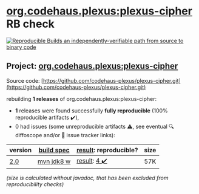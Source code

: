 [org.codehaus.plexus:plexus-cipher](https://central.sonatype.com/artifact/org.codehaus.plexus/plexus-cipher/2.0/versions) RB check
=======

[![Reproducible Builds](https://reproducible-builds.org/images/logos/rb.svg) an independently-verifiable path from source to binary code](https://reproducible-builds.org/)

## Project: [org.codehaus.plexus:plexus-cipher](https://central.sonatype.com/artifact/org.codehaus.plexus/plexus-cipher/2.0/versions)

Source code: [https://github.com/codehaus-plexus/plexus-cipher.git](https://github.com/codehaus-plexus/plexus-cipher.git)

rebuilding **1 releases** of org.codehaus.plexus:plexus-cipher:
- **1** releases were found successfully **fully reproducible** (100% reproducible artifacts :heavy_check_mark:),
- 0 had issues (some unreproducible artifacts :warning:, see eventual :mag: diffoscope and/or :memo: issue tracker links):

| version | [build spec](/BUILDSPEC.md) | [result](https://reproducible-builds.org/docs/jvm/): reproducible? | size |
| -- | --------- | ------ | -- |
| [2.0](https://central.sonatype.com/artifact/org.codehaus.plexus/plexus-cipher/2.0/pom) | [mvn jdk8 w](plexus-cipher-2.0.buildspec) | [result](plexus-cipher-2.0.buildinfo): [4 :heavy_check_mark: ](plexus-cipher-2.0.buildcompare) | 57K |

<i>(size is calculated without javadoc, that has been excluded from reproducibility checks)</i>
